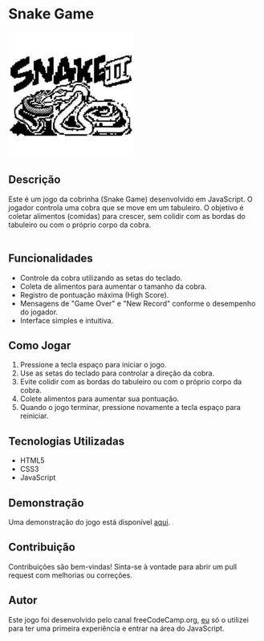 # Snake Game
<img src="https://github.com/gabrielfj08/Jogo_Cobra/blob/main/snake-game-ai-gen.jpg">

## Descrição
Este é um jogo da cobrinha (Snake Game) desenvolvido em JavaScript. O jogador controla uma cobra que se move em um tabuleiro. O objetivo é coletar alimentos (comidas) para crescer, sem colidir com as bordas do tabuleiro ou com o próprio corpo da cobra.
<br>
<br>
## Funcionalidades
- Controle da cobra utilizando as setas do teclado.
- Coleta de alimentos para aumentar o tamanho da cobra.
- Registro de pontuação máxima (High Score).
- Mensagens de "Game Over" e "New Record" conforme o desempenho do jogador.
- Interface simples e intuitiva.

## Como Jogar
1. Pressione a tecla espaço para iniciar o jogo.
2. Use as setas do teclado para controlar a direção da cobra.
3. Evite colidir com as bordas do tabuleiro ou com o próprio corpo da cobra.
4. Colete alimentos para aumentar sua pontuação.
5. Quando o jogo terminar, pressione novamente a tecla espaço para reiniciar.

## Tecnologias Utilizadas
- HTML5
- CSS3
- JavaScript

## Demonstração
Uma demonstração do jogo está disponível [aqui](https://gabrielfj08.github.io/Jogo_Cobra/).

## Contribuição
Contribuições são bem-vindas! Sinta-se à vontade para abrir um pull request com melhorias ou correções.

## Autor
Este jogo foi desenvolvido pelo canal freeCodeCamp.org, [eu](https://github.com/gabrielfj08/Gabrielfj08) só o utilizei para ter uma primeira experiência e entrar na área do JavaScript.
